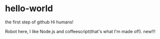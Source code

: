 # hello-world
the first step of github
Hi humans!

Robot here, I like Node.js and coffeescript(that's what I'm made of!).
new!!!
